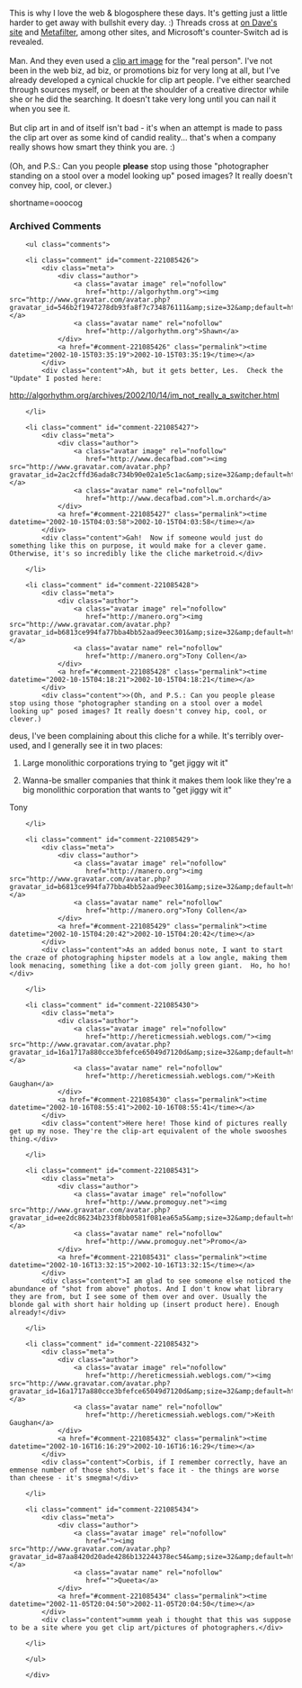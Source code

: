This is why I love the web &amp; blogosphere these days.  It's getting just a little harder to get away with bullshit every day.  :)  Threads cross at <a href="http://scriptingnews.userland.com/backissues/2002/10/14#When:2:30:09PM">on Dave's site</a> and <a href="http://www.metafilter.com/mefi/20798">Metafilter</a>, among other sites, and Microsoft's counter-Switch ad is revealed.
<br /><br />
Man.  And they even used a <a href="http://creative.gettyimages.com/source/search/detail.asp?source=searchResults&amp;imageIndex=10&amp;hdnSync=%22One+Woman+Only%3AOnly+Women%22+and+%22Coffee%3AHot+Drink%22~0%2C12%2C449%2C3%2C15%2C1%2C0%2C0%2C0%2C12287%2C0%2C1%2C0%2C0%2C0%2C0%2C0%2C0%2C0%2Cen-us%2C1%2C%22One+Woman+Only%3AOnly+Women%22+and+%22Coffee%3AHot+Drink%22%2C389%2C257%2C1%2C&amp;hdnCurrPage=4">clip art image</a> for the "real person".  I've not been in the web biz, ad biz, or promotions biz for very long at all, but I've already developed a cynical chuckle for clip art people.  I've either searched through sources myself, or been at the shoulder of a creative director while she or he did the searching.  It doesn't take very long until you can nail it when you see it.
<br /><br />
But clip art in and of itself isn't bad - it's when an attempt is made to pass the clip art over as some kind of candid reality...  that's when a company really shows how smart they think you are.  :)
<br /><br />
(Oh, and P.S.:  Can you people <strong>please</strong> stop using those "photographer standing on a stool over a model looking up" posed images?  It really doesn't convey hip, cool, or clever.)
<!--more-->
shortname=ooocog

<div id="comments" class="comments archived-comments">
            <h3>Archived Comments</h3>
            
        <ul class="comments">
            
        <li class="comment" id="comment-221085426">
            <div class="meta">
                <div class="author">
                    <a class="avatar image" rel="nofollow" 
                       href="http://algorhythm.org"><img src="http://www.gravatar.com/avatar.php?gravatar_id=546b2f1947278db93fa8f7c734876111&amp;size=32&amp;default=http://mediacdn.disqus.com/1320279820/images/noavatar32.png"/></a>
                    <a class="avatar name" rel="nofollow" 
                       href="http://algorhythm.org">Shawn</a>
                </div>
                <a href="#comment-221085426" class="permalink"><time datetime="2002-10-15T03:35:19">2002-10-15T03:35:19</time></a>
            </div>
            <div class="content">Ah, but it gets better, Les.  Check the "Update" I posted here:

http://algorhythm.org/archives/2002/10/14/im_not_really_a_switcher.html</div>
            
        </li>
    
        <li class="comment" id="comment-221085427">
            <div class="meta">
                <div class="author">
                    <a class="avatar image" rel="nofollow" 
                       href="http://www.decafbad.com"><img src="http://www.gravatar.com/avatar.php?gravatar_id=2ac2cffd36ada8c734b90e02a1e5c1ac&amp;size=32&amp;default=http://mediacdn.disqus.com/1320279820/images/noavatar32.png"/></a>
                    <a class="avatar name" rel="nofollow" 
                       href="http://www.decafbad.com">l.m.orchard</a>
                </div>
                <a href="#comment-221085427" class="permalink"><time datetime="2002-10-15T04:03:58">2002-10-15T04:03:58</time></a>
            </div>
            <div class="content">Gah!  Now if someone would just do something like this on purpose, it would make for a clever game.  Otherwise, it's so incredibly like the cliche marketroid.</div>
            
        </li>
    
        <li class="comment" id="comment-221085428">
            <div class="meta">
                <div class="author">
                    <a class="avatar image" rel="nofollow" 
                       href="http://manero.org"><img src="http://www.gravatar.com/avatar.php?gravatar_id=b6813ce994fa77bba4bb52aad9eec301&amp;size=32&amp;default=http://mediacdn.disqus.com/1320279820/images/noavatar32.png"/></a>
                    <a class="avatar name" rel="nofollow" 
                       href="http://manero.org">Tony Collen</a>
                </div>
                <a href="#comment-221085428" class="permalink"><time datetime="2002-10-15T04:18:21">2002-10-15T04:18:21</time></a>
            </div>
            <div class="content">>(Oh, and P.S.: Can you people please stop using those "photographer standing on a stool over a model looking up" posed images? It really doesn't convey hip, cool, or clever.)

deus, I've been complaining about this cliche for a while.  It's terribly over-used, and I generally see it in two places:

1) Large monolithic corporations trying to "get jiggy wit it"

2) Wanna-be smaller companies that think it makes them look like they're a big monolithic corporation that wants to "get jiggy wit it"

Tony</div>
            
        </li>
    
        <li class="comment" id="comment-221085429">
            <div class="meta">
                <div class="author">
                    <a class="avatar image" rel="nofollow" 
                       href="http://manero.org"><img src="http://www.gravatar.com/avatar.php?gravatar_id=b6813ce994fa77bba4bb52aad9eec301&amp;size=32&amp;default=http://mediacdn.disqus.com/1320279820/images/noavatar32.png"/></a>
                    <a class="avatar name" rel="nofollow" 
                       href="http://manero.org">Tony Collen</a>
                </div>
                <a href="#comment-221085429" class="permalink"><time datetime="2002-10-15T04:20:42">2002-10-15T04:20:42</time></a>
            </div>
            <div class="content">As an added bonus note, I want to start the craze of photographing hipster models at a low angle, making them look menacing, something like a dot-com jolly green giant.  Ho, ho ho!</div>
            
        </li>
    
        <li class="comment" id="comment-221085430">
            <div class="meta">
                <div class="author">
                    <a class="avatar image" rel="nofollow" 
                       href="http://hereticmessiah.weblogs.com/"><img src="http://www.gravatar.com/avatar.php?gravatar_id=16a1717a880cce3bfefce65049d7120d&amp;size=32&amp;default=http://mediacdn.disqus.com/1320279820/images/noavatar32.png"/></a>
                    <a class="avatar name" rel="nofollow" 
                       href="http://hereticmessiah.weblogs.com/">Keith Gaughan</a>
                </div>
                <a href="#comment-221085430" class="permalink"><time datetime="2002-10-16T08:55:41">2002-10-16T08:55:41</time></a>
            </div>
            <div class="content">Here here! Those kind of pictures really get up my nose. They're the clip-art equivalent of the whole swooshes thing.</div>
            
        </li>
    
        <li class="comment" id="comment-221085431">
            <div class="meta">
                <div class="author">
                    <a class="avatar image" rel="nofollow" 
                       href="http://www.promoguy.net"><img src="http://www.gravatar.com/avatar.php?gravatar_id=ee2dc86234b233f8bb0581f081ea65a5&amp;size=32&amp;default=http://mediacdn.disqus.com/1320279820/images/noavatar32.png"/></a>
                    <a class="avatar name" rel="nofollow" 
                       href="http://www.promoguy.net">Promo</a>
                </div>
                <a href="#comment-221085431" class="permalink"><time datetime="2002-10-16T13:32:15">2002-10-16T13:32:15</time></a>
            </div>
            <div class="content">I am glad to see someone else noticed the abundance of "shot from above" photos. And I don't know what library they are from, but I see some of them over and over. Usually the blonde gal with short hair holding up (insert product here). Enough already!</div>
            
        </li>
    
        <li class="comment" id="comment-221085432">
            <div class="meta">
                <div class="author">
                    <a class="avatar image" rel="nofollow" 
                       href="http://hereticmessiah.weblogs.com/"><img src="http://www.gravatar.com/avatar.php?gravatar_id=16a1717a880cce3bfefce65049d7120d&amp;size=32&amp;default=http://mediacdn.disqus.com/1320279820/images/noavatar32.png"/></a>
                    <a class="avatar name" rel="nofollow" 
                       href="http://hereticmessiah.weblogs.com/">Keith Gaughan</a>
                </div>
                <a href="#comment-221085432" class="permalink"><time datetime="2002-10-16T16:16:29">2002-10-16T16:16:29</time></a>
            </div>
            <div class="content">Corbis, if I remember correctly, have an emmense number of those shots. Let's face it - the things are worse than cheese - it's smegma!</div>
            
        </li>
    
        <li class="comment" id="comment-221085434">
            <div class="meta">
                <div class="author">
                    <a class="avatar image" rel="nofollow" 
                       href=""><img src="http://www.gravatar.com/avatar.php?gravatar_id=87aa8420d20ade4286b132244378ec54&amp;size=32&amp;default=http://mediacdn.disqus.com/1320279820/images/noavatar32.png"/></a>
                    <a class="avatar name" rel="nofollow" 
                       href="">Queeta</a>
                </div>
                <a href="#comment-221085434" class="permalink"><time datetime="2002-11-05T20:04:50">2002-11-05T20:04:50</time></a>
            </div>
            <div class="content">ummm yeah i thought that this was suppose to be a site where you get clip art/pictures of photographers.</div>
            
        </li>
    
        </ul>
    
        </div>
    